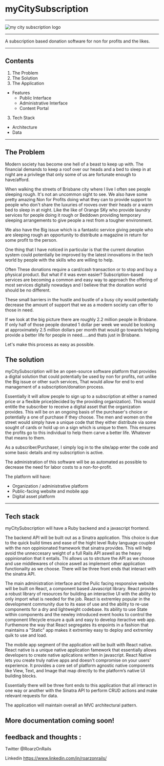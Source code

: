 # myCitySubscription

---

![my city subscription logo](/assets/myCitySubscription.png)

---

A subscription based donation software for non for profits and the likes.

---

## Contents
1. The Problem
2. The Solution
3. The Application
  - Features
    - Public Interface
    - Administrative Interface
    - Content Portal
3. Tech Stack
  - Architecture
  - Data

  ---

  ## The Problem
  
  Modern society has become one hell of a beast to keep up with. The financial demands to keep a roof over our heads and a bed to sleep in at night are a privilege that only some of us are fortunate enough to have/afford. 

  When walking the streets of Brisbane city where I live I often see people sleeping rough. It's not an uncommon sight to see. We also have some pretty amazing Non for Profits doing what they can to provide support to people who don't share the luxuries of rooves over their heads or a warm bed to sleep in at night. Like the like of Orange SKy who provide laundry services for people doing it rough or Beddown providing temporary sleeping arrangements to give people a rest from a tougher environment.

  We also have the Big issue which is a fantastic service giving people who are sleeping rough an opportunity to distribute a magazine in return for some profit to the person.

  One thing that I have noticed in particular is that the current donation system could potentially be improved by the latest innovations in the tech world by people with the skills who are willing to help.

Often These donations require a card/cash transaction or to stop and buy a physical product. But what if it was even easier? Subscription-based services are becoming a common and easy way to approach the offering of most services digitally nowadays and I believe that the donation world should be no different. 

These small barriers in the hustle and bustle of a busy city would potentially decrease the amount of support that we as a modern society can offer to those in need.

If we look at the big picture there are roughly 2.2 million people in Brisbane. If only half of those people donated 1 dollar per week we would be looking at approximately 2.5 million dollars per month that would go towards helping provide a better life for people in need.....and thats just in Brisbane.

Let's make this process as easy as possible.

## The solution

myCitySubscription will be an open-source software platform that provides a digital solution that could potentially be used by non for profits, not unlike the Big issue or other such services, That would allow for end to end management of a subscription/donation process.

Essentially it will allow people to sign up to a subscription at either a named price or a flexible price(decided by the providing organization). This would entitle the subscriber to receive a digital asset that the organization provides. This will be on an ongoing basis of the purchaser's choice or potentially a one of purchase if they choose. The men and women on the street would simply have a unique code that they either distribute via some sought of cards or hold up on a sign which is unique to them. This ensures the profits go to this individual to help them carve a better life. Whatever that means to them.

As a subscriber/Purchaser, I simply log in to the site/app enter the code and some basic details and my subscription is active.

The administration of this software will be as automated as possible to decrease the need for labor costs to a non-for-profit.

The platform will have:

- Organization / administrative platform
- Public-facing website and mobile app
- Digital asset platform

---

## Tech stack 

myCitySubscription will have a Ruby backend and a javascript frontend.

 The backend API will be built out as a Sinatra application. This choice is due to the quick build times and ease of the hight level Ruby language coupled with the non oppinionated framework that sinatra provides. This will help avoid the unneccesary weight of a full Rails API aswell as the heavy oppinionation that it entails. Thi allows us to strcture the API as we choose and use middlewares of choice aswell as implement other application functionailty as we choose. There will be three front ends that interact with the sinatra API. 

The main administration interface and the Pulic facing responsive website will be built on React, a component based Javascript library. React provides a robust library of resources for building an interactive UI with the ability to only import what is needed for the job. React is extremley popular in the development community due to its ease of use and the ability to re-use components for a dry and lightweight codebase. Its ability to use State within components and the newley introduced event hooks to control the component lifecycle ensure a quik and easy to develop iteractive web app. Furthemore the way that React segregates its enpoints in a fashion that maintains a "Static" app makes it extremley easy to deploy and extremley quik to use and load. 

The mobile app segment of the application will be built with React native. React native is a unique native application famework that essentially allows developers to create native aplications written in javascript. React Native lets you create truly native apps and doesn't compromise on your users' experience. It provides a core set of platform agnostic native components like View, Text, and Image that map directly to the platform’s native UI building blocks.

Essentially there will be three font ends to this application that all interact in one way or another with the Sinatra API to perform CRUD actions and make relevant requests for data.

The application will maintain overall an MVC architectural pattern.

## More documentation coming soon!


## feedback and thoughts : 

Twitter @RoarzOnRails

Linkedin https://www.linkedin.com/in/roarzonrails/
